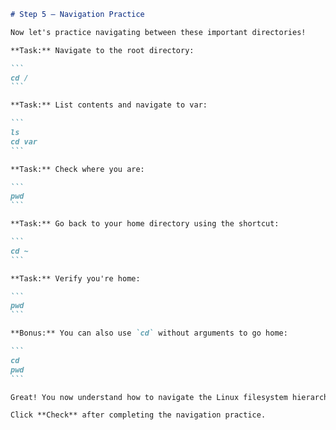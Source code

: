````markdown
# Step 5 — Navigation Practice

Now let's practice navigating between these important directories!

**Task:** Navigate to the root directory:

```
cd /
```

**Task:** List contents and navigate to var:

```
ls
cd var
```

**Task:** Check where you are:

```
pwd
```

**Task:** Go back to your home directory using the shortcut:

```
cd ~
```

**Task:** Verify you're home:

```
pwd
```

**Bonus:** You can also use `cd` without arguments to go home:

```
cd
pwd
```

Great! You now understand how to navigate the Linux filesystem hierarchy.

Click **Check** after completing the navigation practice.
````